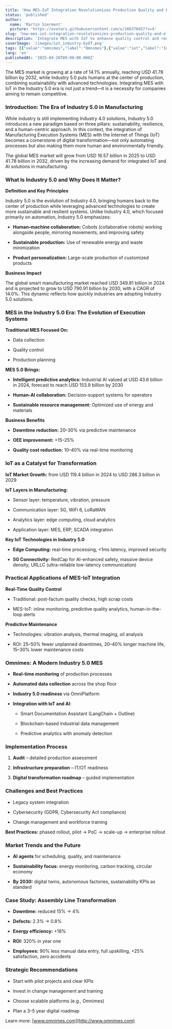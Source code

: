 ```yaml
---
title: 'How MES-IoT Integration Revolutionizes Production Quality and Eliminates Downtime'
status: 'published'
author:
  name: 'Martin Szerment'
  picture: 'https://avatars.githubusercontent.com/u/166378457?v=4'
slug: 'how-mes-iot-integration-revolutionizes-production-quality-and-eliminates-downtime'
description: 'Integrate MES with IoT to enhance quality control and reduce production downtime.'
coverImage: '/images/iot_industry-EyOT.png'
tags: [{"value":"omnimes","label":"Omnimes"},{"value":"iot","label":"IoT"},{"value":"industry50","label":"Industry 5.0"}]
lang: 'en'
publishedAt: '2025-04-26T09:00:00.000Z'
---
```


The MES market is growing at a rate of 14.1% annually, reaching USD 41.78 billion by 2032, while Industry 5.0 puts humans at the center of production, combining sustainability with advanced technologies. Integrating MES with IoT in the Industry 5.0 era is not just a trend—it is a necessity for companies aiming to remain competitive.

### Introduction: The Era of Industry 5.0 in Manufacturing

While industry is still implementing Industry 4.0 solutions, Industry 5.0 introduces a new paradigm based on three pillars: sustainability, resilience, and a human-centric approach. In this context, the integration of Manufacturing Execution Systems (MES) with the Internet of Things (IoT) becomes a cornerstone of digital transformation—not only automating processes but also making them more human and environmentally friendly.

The global MES market will grow from USD 16.57 billion in 2025 to USD 41.78 billion in 2032, driven by the increasing demand for integrated IoT and AI solutions in manufacturing.

### What Is Industry 5.0 and Why Does It Matter?

**Definition and Key Principles**

Industry 5.0 is the evolution of Industry 4.0, bringing humans back to the center of production while leveraging advanced technologies to create more sustainable and resilient systems. Unlike Industry 4.0, which focused primarily on automation, Industry 5.0 emphasizes:

- **Human–machine collaboration:** Cobots (collaborative robots) working alongside people, mirroring movements, and improving safety

- **Sustainable production:** Use of renewable energy and waste minimization

- **Product personalization:** Large-scale production of customized products

**Business Impact**

The global smart manufacturing market reached USD 349.81 billion in 2024 and is projected to grow to USD 790.91 billion by 2030, with a CAGR of 14.0%. This dynamic reflects how quickly industries are adopting Industry 5.0 solutions.

### MES in the Industry 5.0 Era: The Evolution of Execution Systems

**Traditional MES Focused On:**

- Data collection

- Quality control

- Production planning

**MES 5.0 Brings:**

- **Intelligent predictive analytics:** Industrial AI valued at USD 43.6 billion in 2024, forecast to reach USD 153.9 billion by 2030

- **Human-AI collaboration:** Decision-support systems for operators

- **Sustainable resource management:** Optimized use of energy and materials

**Business Benefits**

- **Downtime reduction:** 20–30% via predictive maintenance

- **OEE improvement:** +15–25%

- **Quality cost reduction:** 10–40% via real-time monitoring

### IoT as a Catalyst for Transformation

**IoT Market Growth:** from USD 119.4 billion in 2024 to USD 286.3 billion in 2029

**IoT Layers in Manufacturing:**

- Sensor layer: temperature, vibration, pressure

- Communication layer: 5G, WiFi 6, LoRaWAN

- Analytics layer: edge computing, cloud analytics

- Application layer: MES, ERP, SCADA integration

**Key IoT Technologies in Industry 5.0**

- **Edge Computing:** real-time processing, &lt;1ms latency, improved security

- **5G Connectivity:** RedCap for AI-enhanced safety, massive device density, URLLC (ultra-reliable low-latency communication)

### Practical Applications of MES-IoT Integration

**Real-Time Quality Control**

- Traditional: post-factum quality checks, high scrap costs

- MES-IoT: inline monitoring, predictive quality analytics, human-in-the-loop alerts

**Predictive Maintenance**

- Technologies: vibration analysis, thermal imaging, oil analysis

- ROI: 25–50% fewer unplanned downtimes, 20–40% longer machine life, 15–30% lower maintenance costs

### Omnimes: A Modern Industry 5.0 MES

- **Real-time monitoring** of production processes

- **Automated data collection** across the shop floor

- **Industry 5.0 readiness** via OmniPlatform

- **Integration with IoT and AI**:

  - Smart Documentation Assistant (LangChain + Outline)

  - Blockchain-based industrial data management

  - Predictive analytics with anomaly detection

### Implementation Process

1. **Audit** – detailed production assessment

2. **Infrastructure preparation** – IT/OT readiness

3. **Digital transformation roadmap** – guided implementation

### Challenges and Best Practices

- Legacy system integration

- Cybersecurity (GDPR, Cybersecurity Act compliance)

- Change management and workforce training

**Best Practices:** phased rollout, pilot → PoC → scale-up → enterprise rollout

### Market Trends and the Future

- **AI agents** for scheduling, quality, and maintenance

- **Sustainability focus:** energy monitoring, carbon tracking, circular economy

- **By 2030:** digital twins, autonomous factories, sustainability KPIs as standard

### Case Study: Assembly Line Transformation

- **Downtime:** reduced 15% → 4%

- **Defects:** 2.3% → 0.8%

- **Energy efficiency:** +18%

- **ROI:** 320% in year one

- **Employees:** 90% less manual data entry, full upskilling, +25% satisfaction, zero accidents

### Strategic Recommendations

- Start with pilot projects and clear KPIs

- Invest in change management and training

- Choose scalable platforms (e.g., Omnimes)

- Plan a 3–5 year digital roadmap

Learn more: [www.omnimes.com](http://www.omnimes.com)